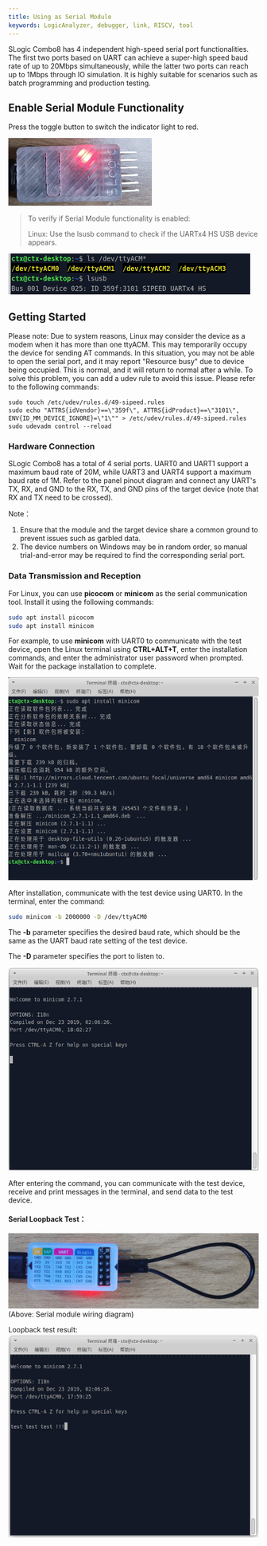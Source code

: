 ```yaml
---
title: Using as Serial Module
keywords: LogicAnalyzer, debugger, link, RISCV, tool
---
```


SLogic Combo8 has 4 independent high-speed serial port functionalities. The first two ports based on UART can achieve a super-high speed baud rate of up to 20Mbps simultaneously, while the latter two ports can reach up to 1Mbps through IO simulation. It is highly suitable for scenarios such as batch programming and production testing.

## Enable Serial Module Functionality

Press the toggle button to switch the indicator light to red.

![](../../../zh/logic_analyzer/assets/slogic_led_red.png)

> To verify if Serial Module functionality is enabled:
>
> Linux: Use the lsusb command to check if the UARTx4 HS USB device appears.

![](../../../zh/logic_analyzer/assets/slogic_linux_equipment_uart.png)

## Getting Started

Please note: Due to system reasons, Linux may consider the device as a modem when it has more than one ttyACM. This may temporarily occupy the device for sending AT commands. In this situation, you may not be able to open the serial port, and it may report "Resource busy" due to device being occupied. This is normal, and it will return to normal after a while. To solve this problem, you can add a udev rule to avoid this issue. Please refer to the following commands:

```shell
sudo touch /etc/udev/rules.d/49-sipeed.rules
sudo echo "ATTRS{idVendor}==\"359f\", ATTRS{idProduct}==\"3101\", ENV{ID_MM_DEVICE_IGNORE}=\"1\"" > /etc/udev/rules.d/49-sipeed.rules
sudo udevadm control --reload
```

### Hardware Connection

SLogic Combo8 has a total of 4 serial ports. UART0 and UART1 support a maximum baud rate of 20M, while UART3 and UART4 support a maximum baud rate of 1M. Refer to the panel pinout diagram and connect any UART's TX, RX, and GND to the RX, TX, and GND pins of the target device (note that RX and TX need to be crossed).

Note：
1. Ensure that the module and the target device share a common ground to prevent issues such as garbled data.
2. The device numbers on Windows may be in random order, so manual trial-and-error may be required to find the corresponding serial port.

### Data Transmission and Reception

For Linux, you can use **picocom** or **minicom** as the serial communication tool. Install it using the following commands:

```Bash
sudo apt install picocom
sudo apt install minicom
```

For example, to use **minicom** with UART0 to communicate with the test device, open the Linux terminal using **CTRL+ALT+T**, enter the installation commands, and enter the administrator user password when prompted. Wait for the package installation to complete.

![](../../../zh/logic_analyzer/assets/minicom_install_uart.png)

After installation, communicate with the test device using UART0. In the terminal, enter the command:

```Bash
sudo minicom -b 2000000 -D /dev/ttyACM0
```

The **-b** parameter specifies the desired baud rate, which should be the same as the UART baud rate setting of the test device.

The **-D** parameter specifies the port to listen to.

![](../../../zh/logic_analyzer/assets/minicom_uart.png)

After entering the command, you can communicate with the test device, receive and print messages in the terminal, and send data to the test device.



#### Serial Loopback Test：

![](../../../zh/logic_analyzer/assets/uart_line_uart.jpg)
(Above: Serial module wiring diagram)

Loopback test result:
![](../../../zh/logic_analyzer/assets/minicom_test_uart.png)